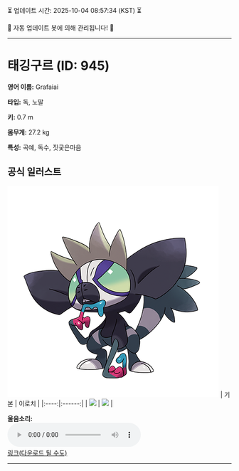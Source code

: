 
⏳ 업데이트 시간: 2025-10-04 08:57:34 (KST) ⏳

🤖 자동 업데이트 봇에 의해 관리됩니다! 🤖

---

# 태깅구르 (ID: 945)
**영어 이름:** Grafaiai

**타입:** 독, 노말

**키:** 0.7 m

**몸무게:** 27.2 kg

**특성:** 곡예, 독수, 짓궂은마음

## 공식 일러스트
![](https://raw.githubusercontent.com/PokeAPI/sprites/master/sprites/pokemon/other/official-artwork/945.png)
| 기본 | 이로치 |
|:----:|:------:|
| <img src="http://play.pokemonshowdown.com/sprites/ani/grafaiai.gif" width="200"> | <img src="http://play.pokemonshowdown.com/sprites/ani-shiny/grafaiai.gif" width="200"> |

**울음소리:**<br><audio controls src="https://raw.githubusercontent.com/PokeAPI/cries/main/cries/pokemon/latest/945.ogg"></audio><br> [링크(다운로드 될 수도)](https://raw.githubusercontent.com/PokeAPI/cries/main/cries/pokemon/latest/945.ogg)


---

